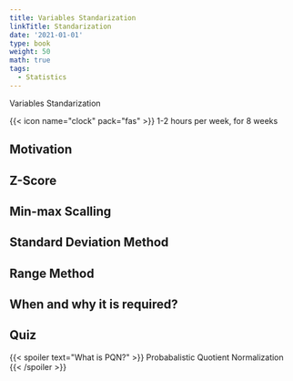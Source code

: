 ```yaml
---
title: Variables Standarization
linkTitle: Standarization
date: '2021-01-01'
type: book
weight: 50
math: true
tags:
  - Statistics
---
```


Variables Standarization

<!--more-->

{{< icon name="clock" pack="fas" >}} 1-2 hours per week, for 8 weeks


## Motivation

## Z-Score

## Min-max Scalling

## Standard Deviation Method

## Range Method
 
 ## When and why it is required?
 
 

## Quiz

{{< spoiler text="What is PQN?" >}}
Probabalistic Quotient Normalization
{{< /spoiler >}}



